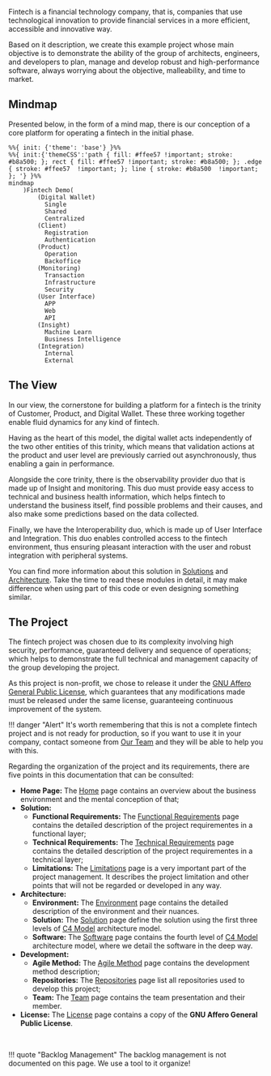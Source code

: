 
Fintech is a financial technology company, that is, companies that use technological innovation to provide financial services in a more efficient, accessible and innovative way.

Based on it description, we create this example project whose main objective is to demonstrate the ability of the group of architects, engineers, and developers to plan, manage and develop robust and high-performance software, always worrying about the objective, malleability, and time to market. 

## Mindmap

Presented below, in the form of a mind map, there is our conception of a core platform for operating a fintech in the initial phase.

```mermaid
%%{ init: {'theme': 'base'} }%%
%%{ init:{'themeCSS':'path { fill: #ffee57 !important; stroke: #b8a500; }; rect { fill: #ffee57 !important; stroke: #b8a500; }; .edge { stroke: #ffee57  !important; }; line { stroke: #b8a500  !important; }; '} }%%
mindmap
    )Fintech Demo(
        (Digital Wallet)
          Single
          Shared
          Centralized 
        (Client)
          Registration
          Authentication
        (Product)
          Operation
          Backoffice
        (Monitoring)
          Transaction
          Infrastructure
          Security
        (User Interface)
          APP
          Web
          API 
        (Insight)
          Machine Learn
          Business Intelligence
        (Integration)
          Internal
          External

```

## The View

In our view, the cornerstone for building a platform for a fintech is the trinity of Customer, Product, and Digital Wallet. These three working together enable fluid dynamics for any kind of fintech.

Having as the heart of this model, the digital wallet acts independently of the two other entities of this trinity, which means that validation actions at the product and user level are previously carried out asynchronously, thus enabling a gain in performance.

Alongside the core trinity, there is the observability provider duo that is made up of Insight and monitoring. This duo must provide easy access to technical and business health information, which helps fintech to understand the business itself, find possible problems and their causes, and also make some predictions based on the data collected.

Finally, we have the Interoperability duo, which is made up of User Interface and Integration. This duo enables controlled access to the fintech environment, thus ensuring pleasant interaction with the user and robust integration with peripheral systems.

You can find more information about this solution in [Solutions](./solution/about.md) and [Architecture](./architecture/solution.md). Take the time to read these modules in detail, it may make difference when using part of this code or even designing something similar.

## The Project

The fintech project was chosen due to its complexity involving high security, performance, guaranteed delivery and sequence of operations; which helps to demonstrate the full technical and management capacity of the group developing the project.

As this project is non-profit, we chose to release it under the [GNU Affero General Public License](../license.md), which guarantees that any modifications made must be released under the same license, guaranteeing continuous improvement of the system.

!!! danger "Alert"
    It's worth remembering that this is not a complete fintech project and is not ready for production, so if you want to use it in your company, contact someone from [Our Team](../dev/team.md) and they will be able to help you with this.

Regarding the organization of the project and its requirements, there are five points in this documentation that can be consulted:

* __Home Page:__ The [Home](../index.md) page contains an overview about the business environment and the mental conception of that;
* __Solution:__ 
    *  __Functional Requirements:__ The [Functional Requirements](./solution/functional.md) page contains the detailed description of the project requirementes in a functional layer; 
    * __Technical Requirements:__ The [Technical Requirements](./solution/technic.md) page contains the detailed description of the project requirementes in a technical layer;
    * __Limitations:__ The [Limitations](./solution/limitations.md) page is a very important part of the project management. It describes the project limitation and other points that will not be regarded or developed in any way.  
* __Architecture:__ 
    * __Environment:__ The [Environment](./architecture/environment.md) page contains the detailed description of the environment and their nuances.
    * __Solution:__ The [Solution](./architecture/solution.md) page define the solution using the first three levels of [C4 Model](https://c4model.com/) architecture model.
    * __Software:__ The [Software](./architecture/software.md) page contains the fourth level of [C4 Model](https://c4model.com/) architecture model, where we detail the software in the deep way.
* __Development:__ 
    * __Agile Method:__ The [Agile Method](./dev/agile.md) page contains the development method description;
    * __Repositories:__ The [Repositories](./dev/repositories.md) page list all repositories used to develop this project;
    * __Team:__ The [Team](./dev/team.md) page contains the team presentation and their member.
* __License:__ The [License](./license.md) page contains a copy of the __GNU Affero General Public License__.

<br>

!!! quote "Backlog Management"
    The backlog management is not documented on this page. We use a tool to it organize!
